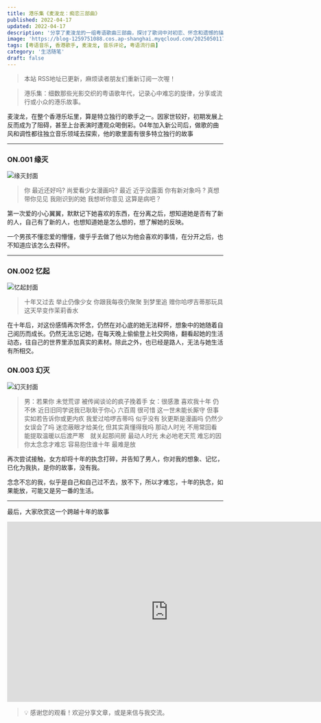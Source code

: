 ```yaml
---
title: 港乐集《麦浚龙：痴恋三部曲》
published: 2022-04-17
updated: 2022-04-17
description: '分享了麦浚龙的一组粤语歌曲三部曲，探讨了歌词中对初恋、怀念和遗憾的描写，以及歌手在香港乐坛的独特音乐风格。'
image: 'https://blog-1259751088.cos.ap-shanghai.myqcloud.com/20250501172118922.png?imageSlim'
tags: [粤语音乐, 香港歌手, 麦浚龙, 音乐评论, 粤语流行曲]
category: '生活随笔'
draft: false
---
```


> 本站 RSS地址已更新，麻烦读者朋友们重新订阅一次喔！

> 港乐集：细数那些光影交织的粤语歌年代，记录心中难忘的旋律，分享或流行或小众的港乐故事。

麦浚龙，在整个香港乐坛里，算是特立独行的歌手之一。因家世较好，初期发展上反而成为了阻碍，甚至上台表演时遭观众喝倒彩。04年加入新公司后，做歌的曲风和调性都往独立音乐领域去探索，他的歌里面有很多特立独行的故事

---

### ON.001 缘灭

![缘灭封面](https://blog-1259751088.cos.ap-shanghai.myqcloud.com/20201130231457.jpg)

> 你 最近还好吗? 尚爱看少女漫画吗?
> 最近 近乎没露面 你有新对象吗 ?
> 真想带你见见 我刚识到的她
> 我想听你意见 这算是病吧？

第一次爱的小心翼翼，默默记下她喜欢的东西，在分离之后，想知道她是否有了新的人，自己有了新的人，也想知道她是怎么想的，想了解她的反映。

一个男孩不懂恋爱的懵懂，傻乎乎去做了他以为他会喜欢的事情，在分开之后，也不知道应该怎么去释怀。

---

### ON.002 忆起

![忆起封面](https://blog-1259751088.cos.ap-shanghai.myqcloud.com/20201130231358.jpeg)

> 十年又过去 举止仍像少女
> 你跟我每夜仍聚聚 到梦里追
> 赠你哈啰吉蒂那玩具
> 这天早变作茉莉香水

在十年后，对这份感情再次怀念，仍然在对心底的她无法释怀，想象中的她随着自己阅历而成长。仍然无法忘记她，在每天晚上偷偷登上社交网络，翻看起她的生活动态，往自己的世界里添加真实的素材。除此之外，也已经是路人，无法与她生活有所相交。

### ON.003 幻灭

![幻灭封面](https://blog-1259751088.cos.ap-shanghai.myqcloud.com/20201130231220.jpeg)

> 男：若果你 未觉荒谬 被传闻谈论的疯子挽着手
> 女：很感激 喜欢我十年 仍不休
> 近日旧同学说我已耿耿于你心 六百周
> 很可惜 这一世未能长厮守
> 但事实如若告诉你或更内疚
> 我爱过哈啰吉蒂吗 似乎没有
> 狄更斯是漫画吗 仍然少女误会了吗
> 迷恋蔽眼才给美化 但其实真懂得我吗
> 那动人时光 不用常回看
> 能提取温暖以后渡严寒　就关起那间房
> 最动人时光 未必地老天荒
> 难忘的因你太念念才难忘
> 容易抱住谁十年 最难是放

再次尝试接触，女方却将十年的执念打碎，并告知了男人，你对我的想象、记忆，已化为我执，是你的故事，没有我。

念念不忘的我，似乎是自己和自己过不去，放不下，所以才难忘，十年的执念，如果能放，可能又是另一番的生活。

---

最后，大家欣赏这一个跨越十年的故事

<iframe width="750" height="420" src="https://www.youtube.com/embed/xc6vJ6T1N3o?si=nZ90xeUP3cCCST-H" title="YouTube video player" frameborder="0" allow="accelerometer; autoplay; clipboard-write; encrypted-media; gyroscope; picture-in-picture; web-share" referrerpolicy="strict-origin-when-cross-origin" allowfullscreen></iframe>

> 💡 感谢您的观看！欢迎分享文章，或是来信与我交流。
